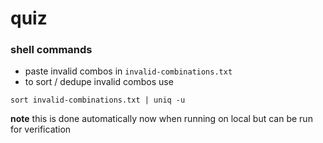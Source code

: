 quiz
======


### shell commands

* paste invalid combos in `invalid-combinations.txt`
* to sort / dedupe invalid combos use

`sort invalid-combinations.txt | uniq -u`

**note** this is done automatically now when running on local but can be run for verification
